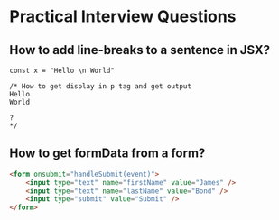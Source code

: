 # Practical Interview Questions

## How to add line-breaks to a sentence in JSX?

```tsx
const x = "Hello \n World"

/* How to get display in p tag and get output
Hello
World

?
*/
```

## How to get formData from a form?

```html
<form onsubmit="handleSubmit(event)">
    <input type="text" name="firstName" value="James" />
    <input type="text" name="lastName" value="Bond" />
    <input type="submit" value="Submit" />
</form>
```
